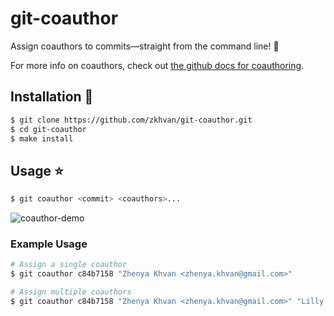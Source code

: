 # git-coauthor

Assign coauthors to commits—straight from the command line! 🎉

For more info on coauthors, check out [the github docs for coauthoring](https://help.github.com/en/github/committing-changes-to-your-project/creating-a-commit-with-multiple-authors).

## Installation 💾

```bash
$ git clone https://github.com/zkhvan/git-coauthor.git
$ cd git-coauthor
$ make install
```

## Usage ⭐️

```bash
$ git coauthor <commit> <coauthors>...
```

![coauthor-demo](img/coauthor-demo.gif)

### Example Usage

```bash
# Assign a single coauthor
$ git coauthor c84b7158 "Zhenya Khvan <zhenya.khvan@gmail.com>"

# Assign multiple coauthors
$ git coauthor c84b7158 "Zhenya Khvan <zhenya.khvan@gmail.com>" "Lilly Dinh-le <lilly.dinhle@gmail.com>"
```
